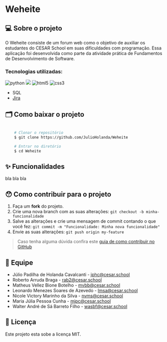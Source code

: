 # Weheite

## 💻 Sobre o projeto

O Weheite consiste de um forum web como o objetivo de auxiliar os estudantes do CESAR School em suas dificuldades com programação.
Essa aplicação foi desenvolvida como parte da atividade prática de Fundamentos de Desenvolvimento de Software.

### Tecnologias utilizadas:
<img src="https://img.shields.io/badge/python-3670A0?style=for-the-badge&logo=python&logoColor=ffdd54" alt="python"/>  <img src="https://img.shields.io/badge/Django-092E20?style=for-the-badge&logo=django&logoColor=white" atl="Django"/> <img src="https://img.shields.io/badge/html5-%23E34F26.svg?style=for-the-badge&logo=html5&logoColor=white" alt="html5"/> <img src="https://img.shields.io/badge/CSS3-1572B6?style=for-the-badge&logo=css3&logoColor=white" alt="css3" /> 
* SQL
* [Jira]( https://weheite.atlassian.net/jira/software/projects/WEH/boards/1/roadmap?assignee=unassigned%2C62715a232db3080070243629&shared=&atlOrigin=eyJpIjoiMzhhOTViYjZlMDE2NDIwYmFiZTMxYmE1OWQxMzIwZGIiLCJwIjoiaiJ9)

## 🗂 Como baixar o projeto

```bash

    # Clonar o repositório
    $ git clone https://github.com/JulioHolanda/Weheite

    # Entrar no diretório
    $ cd Weheite

```
## ✨ Funcionalidades

bla bla bla

## 😯 Como contribuir para o projeto

1. Faça um **fork** do projeto.
2. Crie uma nova branch com as suas alterações: `git checkout -b minha-funcionalidade`
3. Salve as alterações e crie uma mensagem de commit contando o que você fez: `git commit -m "Funcionalidade: Minha nova funcionalidade"`
4. Envie as suas alterações: `git push origin my-feature`
> Caso tenha alguma dúvida confira este [guia de como contribuir no GitHub](https://github.com/firstcontributions/first-contributions)

## 🚀 Equipe

* Júlio Padilha de Holanda Cavalcanti - jphc@cesar.school
* Roberto Arruda Braga - rab2@cesar.school
* Matheus Vellez Bione Botelho - mvbb@cesar.school
* Leonardo Menezes Soares de Azevedo - lmsa@cesar.school
* Nicole Victory Marinho da Silva - nvms@cesar.school
* Maria Júlia Pessoa Cunha - mjpc@cesar.school
* Walter André de Sá Barreto Filho - wasbf@cesar.school

## 📝 Licença

Este projeto esta sobe a licença MIT.
